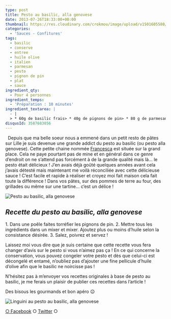 ```yaml
---
type: post
title: Pesto au basilic, alla genovese
date: 2013-07-26T18:33:00+00:00
thumbnail: https://res.cloudinary.com/crokmou/image/upload/v1501605580/20130718_pesto_basilic_0023-73x110_cvdpgi.jpg
categories: 
  - 'Sauces - Confitures'
tags: 
  - basilic
  - conserve
  - entree
  - huile olive
  - italien
  - parmesan
  - pesto
  - pignon de pin
  - plat
  - sauce
ingredient_qty: 
  - Pour 4 personnes
ingredient_temps: 
  - 'Préparation : 10 minutes'
ingredient_textarea: |
  - |
  > * 60g de basilic frais> * 40g de pignons de pin> * 80 g de parmesan> * 2 gousses d’ail> * huile d’olive
disqusId: 3587683856
---
```


  Depuis que ma belle soeur nous a emmené dans un petit resto de pâtes sur Lille je suis devenue une grande addict du pesto au basilic (ou pesto alla genovese). Cette petite chaine nommée [Francesca](http://www.francesca.com/) est située sur la grand place. Cela ne paye pourtant pas de mine et en général dans ce genre d’endroit on ne s’attend pas forcément à de la grande qualité mais là… le pesto était délicieux ! J’en avais déjà goûté quelques années avant cela j’avais détesté mais maintenant me voilà réconciliée avec cette délicieuse sauce ! C’est facile et rapide à réaliser et croyez moi fait maison cela fait toute la différence ! Dans vos pâtes, sur des pommes de terre au four, des grillades ou même sur une tartine… c’est un délice !  

![Pesto au basilic, alla genovese](https://res.cloudinary.com/crokmou/image/upload/v1501605583/20130718_pesto_basilic_0034_k8hndw.jpg)

## _**Recette du pesto au basilic, alla genovese**_

1\. Dans une poêle faites torréfier les pignons de pin. 2\. Mettre tous les ingrédients dans un mixer et mixer. Ajoutez plus ou moins d’huile selon la consistance désirée. 3\. Salez, poivrez et servez !  

Laissez moi vous dire que je suis certaine que cette recette vous fera changer d’avis sur le pesto si vous n’aimez pas ça ! En ce qui concerne la conservation, vous pouvez congeler votre pesto et dès que celui-ci est décongelé et entamé, n’oubliez pas d’ajouter une fine pellicule d’huile d’olive afin que le basilic ne noircisse pas !

N’hésitez pas à m’envoyer vos recettes originales à base de pesto au basilic, je me ferais un plaisir de publier ces recettes dans l’article !

Des bisous les gourmands et bon apéro 😉

![Linguini au pesto au basilic, alla genovese](https://res.cloudinary.com/crokmou/image/upload/v1501605900/linguini-pesto-genovese-blog-crokmou-cuisine_b08zms.jpg)

[○ Facebook](https://www.facebook.com/pages/CroKMou/148093255259077) ○ [Twitter](https://twitter.com/Crokmou) ○